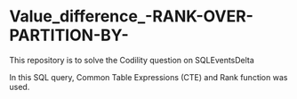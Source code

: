 # Value_difference_-RANK-OVER-PARTITION-BY-

This repository is to solve the Codility question on SQLEventsDelta

In this SQL query, Common Table Expressions (CTE) and Rank function was used.
